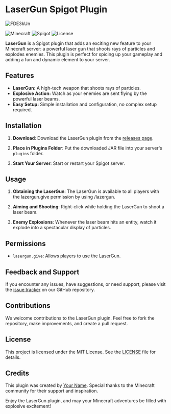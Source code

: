 # LaserGun Spigot Plugin
![FDE3kUn](https://github.com/s5y-ux/LazerGun/assets/59636597/7d179b9f-c90b-4211-a1f6-d701e6ab5c84)

![Minecraft](https://img.shields.io/badge/Minecraft-1.20+-brightgreen.svg)
![Spigot](https://img.shields.io/badge/Spigot-1.20.2-orange.svg)
![License](https://img.shields.io/badge/License-MIT-blue.svg)

**LaserGun** is a Spigot plugin that adds an exciting new feature to your Minecraft server: a powerful laser gun that shoots rays of particles and explodes enemies. This plugin is perfect for spicing up your gameplay and adding a fun and dynamic element to your server.

## Features

- **LaserGun:** A high-tech weapon that shoots rays of particles.
- **Explosive Action:** Watch as your enemies are sent flying by the powerful laser beams.
- **Easy Setup:** Simple installation and configuration, no complex setup required.

## Installation

1. **Download**: Download the LaserGun plugin from the [releases page](https://github.com/yourusername/lasergun/releases).

2. **Place in Plugins Folder**: Put the downloaded JAR file into your server's `plugins` folder.

3. **Start Your Server**: Start or restart your Spigot server.

## Usage

1. **Obtaining the LaserGun**: The LaserGun is available to all players with the lazergun.give permission by using /lazergun.

2. **Aiming and Shooting**: Right-click while holding the LaserGun to shoot a laser beam.

3. **Enemy Explosions**: Whenever the laser beam hits an entity, watch it explode into a spectacular display of particles.

## Permissions

- `lasergun.give`: Allows players to use the LaserGun.

## Feedback and Support

If you encounter any issues, have suggestions, or need support, please visit the [issue tracker](https://github.com/yourusername/lasergun/issues) on our GitHub repository.

## Contributions

We welcome contributions to the LaserGun plugin. Feel free to fork the repository, make improvements, and create a pull request.

## License

This project is licensed under the MIT License. See the [LICENSE](LICENSE) file for details.

## Credits

This plugin was created by [Your Name](https://github.com/yourusername). Special thanks to the Minecraft community for their support and inspiration.

Enjoy the LaserGun plugin, and may your Minecraft adventures be filled with explosive excitement!
